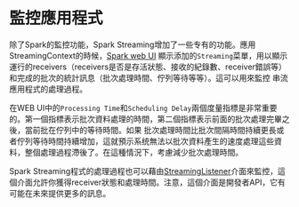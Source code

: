 # 監控應用程式

除了Spark的監控功能，Spark Streaming增加了一些专有的功能。應用StreamingContext的時候，[Spark web UI](https://spark.apache.org/docs/latest/monitoring.html#web-interfaces)
顯示添加的`Streaming`菜單，用以顯示運行的receivers（receivers是否是存活狀態、接收的紀錄數、receiver錯誤等）和完成的批次的統計訊息（批次處理時間、佇列等待等等）。這可以用來監控
串流應用程式的處理過程。

在WEB UI中的`Processing Time`和`Scheduling Delay`兩個度量指標是非常重要的。第一個指標表示批次資料處理的時間，第二個指標表示前面的批次處理完畢之後，當前批在佇列中的等待時間。如果
批次處理時間比批次間隔時間持續更長或者佇列等待時間持續增加，這就預示系统無法以批次資料產生的速度處理這些資料，整個處理過程滯後了。在這種情況下，考慮減少批次處理時間。

Spark Streaming程式的處理過程也可以藉由[StreamingListener](https://spark.apache.org/docs/latest/api/scala/index.html#org.apache.spark.scheduler.StreamingListener)介面來監控，這
個介面允許你獲得receiver狀態和處理時間。注意，這個介面是開發者API，它有可能在未來提供更多的訊息。